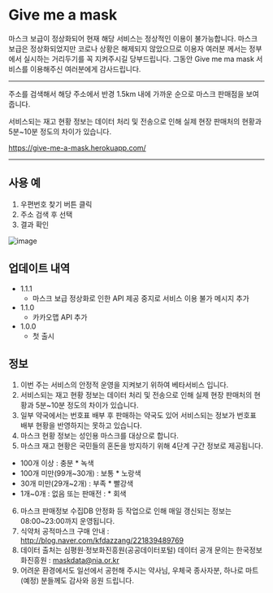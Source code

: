 # Give me a mask

마스크 보급이 정상화되어 현재 해당 서비스는 정상적인 이용이 불가능합니다.
마스크 보급은 정상화되었지만 코로나 상황은 해제되지 않았으므로 이용자 여러분 께서는 정부에서 실시하는 거리두기를 꼭 지켜주시길 당부드립니다.
그동안 Give me ma mask 서비스를 이용해주신 여러분에게 감사드립니다.
* * *

주소를 검색해서 해당 주소에서 반경 1.5km 내에 가까운 순으로 마스크 판매점을 보여줍니다.

서비스되는 재고 현황 정보는 데이터 처리 및 전송으로 인해 실제 현장 판매처의 현황과 5분~10분 정도의 차이가 있습니다.

https://give-me-a-mask.herokuapp.com/

* * *

## 사용 예
1. 우편번호 찾기 버튼 클릭
2. 주소 검색 후 선택
3. 결과 확인

![image](https://user-images.githubusercontent.com/20533433/76833133-28e4dc80-686e-11ea-8681-bcec1b476d2d.png)


## 업데이트 내역

* 1.1.1
   * 마스크 보급 정상화로 인한 API 제공 중지로 서비스 이용 불가 메시지 추가
* 1.1.0
   * 카카오맵 API 추가
* 1.0.0
    * 첫 출시
    
 ## 정보
 
1. 이번 주는 서비스의 안정적 운영을 지켜보기 위하여 베타서비스 입니다.
2. 서비스되는 재고 현황 정보는 데이터 처리 및 전송으로 인해 실제 현장 판매처의 현황과 5분~10분 정도의 차이가 있습니다.
3. 일부 약국에서는 번호표 배부 후 판매하는 약국도 있어 서비스되는 정보가 번호표 배부 현황을 반영하지는 못하고 있습니다.
4. 마스크 현황 정보는 성인용 마스크를 대상으로 합니다.
5. 마스크 재고 현황은 국민들의 혼돈을 방지하기 위해 4단계 구간 정보로 제공됩니다.
- 100개 이상 : 충분 * 녹색
- 100개 미만(99개~30개) : 보통 * 노랑색 
- 30개 미만(29개~2개) : 부족 * 빨강색
- 1개~0개 : 없음 또는 판매전 : * 회색
6. 마스크 판매정보 수집DB 안정화 등 작업으로 인해 매일 갱신되는 정보는 08:00~23:00까지 운영됩니다.
7. 식약처 공적마스크 구매 안내 : http://blog.naver.com/kfdazzang/221839489769
8. 데이터 출처는 심평원‧정보화진흥원(공공데이터포털) 데이터 공개 문의는 한국정보화진흥원 : maskdata@nia.or.kr
9. 어려운 환경에서도 일선에서 공헌해 주시는 약사님, 우체국 종사자분, 하나로 마트(예정) 분들께도 감사와 응원 드립니다. 


